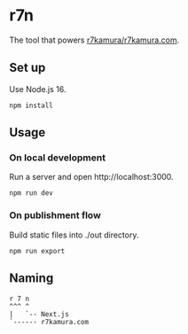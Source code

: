 # r7n

The tool that powers [r7kamura/r7kamura.com](https://github.com/r7kamura/r7kamura.com).

## Set up

Use Node.js 16.

```
npm install
```

## Usage

### On local development

Run a server and open http://localhost:3000.

```
npm run dev
```

### On publishment flow

Build static files into ./out directory.

```
npm run export
```

## Naming

```
r 7 n
^^^ ^
|   `-- Next.js
`------ r7kamura.com
```
